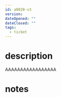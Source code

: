 ```yaml
---
id: a0028-v3
version: 
dateOpened: ""
dateClosed: ""
tags:
  - ticket
---
```

# description
AAAAAAAAAAAAAAAAA
# notes
